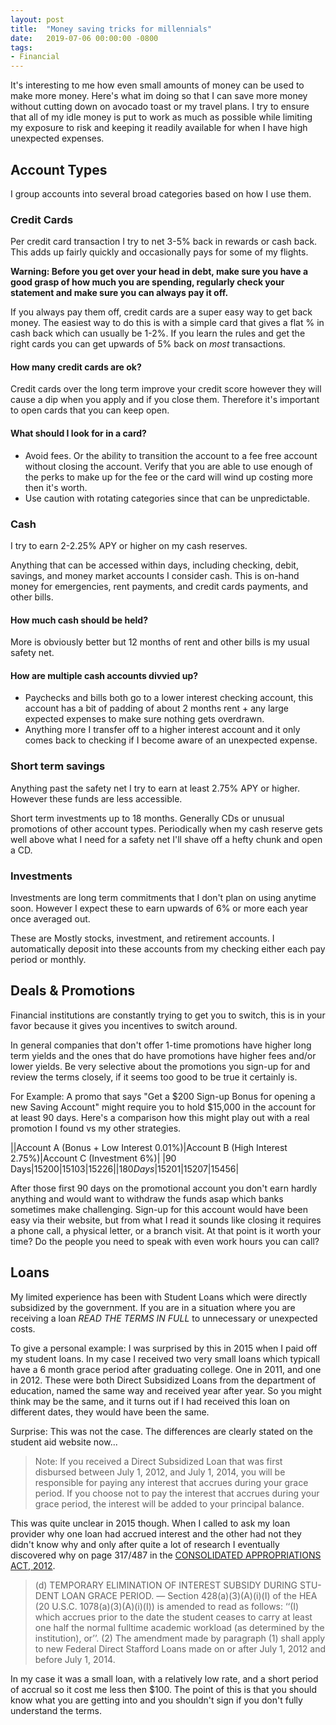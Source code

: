 ```yaml
---
layout: post
title:  "Money saving tricks for millennials"
date:   2019-07-06 00:00:00 -0800
tags:
- Financial
---
```


It's interesting to me how even small amounts of money can be used to make more money. Here's what im doing so that I can save more money without cutting down on avocado toast or my travel plans. I try to ensure that all of my idle money is put to work as much as possible while limiting my exposure to risk <!--more-->and keeping it readily available for when I have high unexpected expenses.

## Account Types
I group accounts into several broad categories based on how I use them.

### Credit Cards
Per credit card transaction I try to net 3-5% back in rewards or cash back. This adds up fairly quickly and occasionally pays for some of my flights.

**Warning: Before you get over your head in debt, make sure you have a good grasp of how much you are spending, regularly check your statement and make sure you can always pay it off.**

If you always pay them off, credit cards are a super easy way to get back money. The easiest way to do this is with a simple card that gives a flat % in cash back which can usually be 1-2%. If you learn the rules and get the right cards you can get upwards of 5% back on _most_ transactions.

#### How many credit cards are ok?

Credit cards over the long term improve your credit score however they will cause a dip when you apply and if you close them. Therefore it's important to open cards that you can keep open.

####  What should I look for in a card?
* Avoid fees. Or the ability to transition the account to a fee free account without closing the account. Verify that you are able to use enough of the perks to make up for the fee or the card will wind up costing more then it's worth.
* Use caution with rotating categories since that can be unpredictable.

### Cash 
I try to earn 2-2.25% APY or higher on my cash reserves.

Anything that can be accessed within days, including checking, debit, savings, and money market accounts I consider cash. This is on-hand money for emergencies, rent payments, and credit cards payments, and other bills. 

#### How much cash should be held?
More is obviously better but 12 months of rent and other bills is my usual safety net.

#### How are multiple cash accounts divvied up?
* Paychecks and bills both go to a lower interest checking account, this account has a bit of padding of about 2 months rent + any large expected expenses to make sure nothing gets overdrawn. 
* Anything more I transfer off to a higher interest account and it only comes back to checking if I become aware of an unexpected expense. 

### Short term savings
Anything past the safety net I try to earn at least 2.75% APY or higher. However these funds are less accessible.

Short term investments up to 18 months. Generally CDs or unusual promotions of other account types. Periodically when my cash reserve gets well above what I need for a safety net I'll shave off a hefty chunk and open a CD.

### Investments
Investments are long term commitments that I don't plan on using anytime soon. However I expect these to earn upwards of 6% or more each year once averaged out. 

These are Mostly stocks, investment, and retirement accounts. I automatically deposit into these accounts from my checking either each pay period or monthly.

## Deals & Promotions
Financial institutions are constantly trying to get you to switch, this is in your favor because it gives you incentives to switch around.

In general companies that don't offer 1-time promotions have higher long term yields and the ones that do have promotions have higher fees and/or lower yields. Be very selective about the promotions you sign-up for and review the terms closely, if it seems too good to be true it certainly is. 

For Example: A promo that says "Get a $200 Sign-up Bonus for opening a new Saving Account" might require you to hold $15,000 in the account for at least 90 days. Here's a comparison how this might play out with a real promotion I found vs my other strategies.

||Account A (Bonus + Low Interest 0.01%)|Account B (High Interest 2.75%)|Account C (Investment 6%)|
|90 Days|$15200|$15103|$15226|
|180 Days|$15201|$15207|$15456|

After those first 90 days on the promotional account you don't earn hardly anything and would want to withdraw the funds asap which banks sometimes make challenging. Sign-up for this account would have been easy via their website, but from what I read it sounds like closing it requires a phone call, a physical letter, or a branch visit. At that point is it worth your time? Do the people you need to speak with even work hours you can call?

## Loans
My limited experience has been with Student Loans which were directly subsidized by the government. If you are in a situation where you are receiving a loan *READ THE TERMS IN FULL* to unnecessary or unexpected costs.

To give a personal example: I was surprised by this in 2015 when I paid off my student loans. In my case I received two very small loans which typicall have a 6 month grace period after graduating college. One in 2011, and one in 2012. These were both Direct Subsidized Loans from the department of education, named the same way and received year after year. So you might think may be the same, and it turns out if I had received this loan on different dates, they would have been the same. 

Surprise: This was not the case. The differences are clearly stated on the student aid website now...

> Note: If you received a Direct Subsidized Loan that was first disbursed between July 1, 2012, and July 1, 2014, you will be responsible for paying any interest that accrues during your grace period. If you choose not to pay the interest that accrues during your grace period, the interest will be added to your principal balance.

This was quite unclear in 2015 though. When I called to ask my loan provider why one loan had accrued interest and the other had not they didn't know why and only after quite a lot of research I eventually discovered why on page 317/487 in the [CONSOLIDATED APPROPRIATIONS ACT, 2012]('https://www.congress.gov/112/plaws/publ74/PLAW-112publ74.pdf').

> (d) TEMPORARY ELIMINATION OF INTEREST SUBSIDY DURING STU-DENT LOAN GRACE PERIOD. — Section 428(a)(3)(A)(i)(I) of the HEA (20 U.S.C. 1078(a)(3)(A)(i)(I)) is amended to read as follows: ‘‘(I) which accrues prior to the date the student ceases to carry at least one half the normal fulltime academic workload (as determined by the institution), or’’. (2) The amendment made by paragraph (1) shall apply to new Federal Direct Stafford Loans made on or after July 1, 2012 and before July 1, 2014. 

In my case it was a small loan, with a relatively low rate, and a short period of accrual so it cost me less then $100. The point of this is that you should know what you are getting into and you shouldn't sign if you don't fully understand the terms.